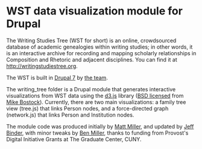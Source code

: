 WST data visualization module for Drupal
==================
The Writing Studies Tree (WST for short) is an online, crowdsourced database of academic genealogies within writing studies; in other words, it is an interactive archive for recording and mapping scholarly relationships in Composition and Rhetoric and adjacent disciplines. You can find it at <a href="http://writingstudiestree.org/">http://writingstudiestree.org</a>.

The WST is built in <a href="http://drupal.org">Drupal 7</a> by [the team](http://writingstudiestree.org/about/team).

The writing_tree folder is a Drupal module that generates interactive visualizations from WST data using the [d3.js](https://d3js.org/) library ([BSD licensed](http://opensource.org/licenses/BSD-3-Clause) from [Mike Bostock](http://bost.ocks.org/mike/)). Currently, there are two main visualizations: a family tree view (tree.js) that links Person nodes, and a force-directed graph (network.js) that links Person and Institution nodes.

The module code was produced initially by [Matt Miller](http://thisismattmiller.com), and updated by [Jeff Binder](http://jeffreymbinder.net/), with minor tweaks by [Ben Miller](http://majoringinmeta.net), thanks to funding from Provost's Digital Initiative Grants at The Graduate Center, CUNY.
